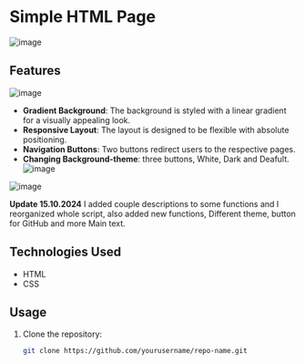 # Simple HTML Page

![image](https://github.com/user-attachments/assets/59aac965-f5b9-4245-aa37-2b2ac70bc4c5)

## Features

 ![image](https://github.com/user-attachments/assets/0afe9f5e-862e-48bb-aac9-0478911e67a2)

- **Gradient Background**: The background is styled with a linear gradient for a visually appealing look.
- **Responsive Layout**: The layout is designed to be flexible with absolute positioning.
- **Navigation Buttons**: Two buttons redirect users to the respective pages.
- **Changing Background-theme**: three buttons, White, Dark and Deafult.
![image](https://github.com/user-attachments/assets/b5f76092-d0e6-47e5-a10a-c78d25d28efc)

![image](https://github.com/user-attachments/assets/f66afd9e-35a2-46d4-8252-69a295908fef)

**Update 15.10.2024** I added couple descriptions to some functions and I reorganized whole script, also added new functions,
Different theme, button for GitHub and more Main text.
 
## Technologies Used

- HTML
- CSS

## Usage

1. Clone the repository:
   ```bash
   git clone https://github.com/yourusername/repo-name.git

